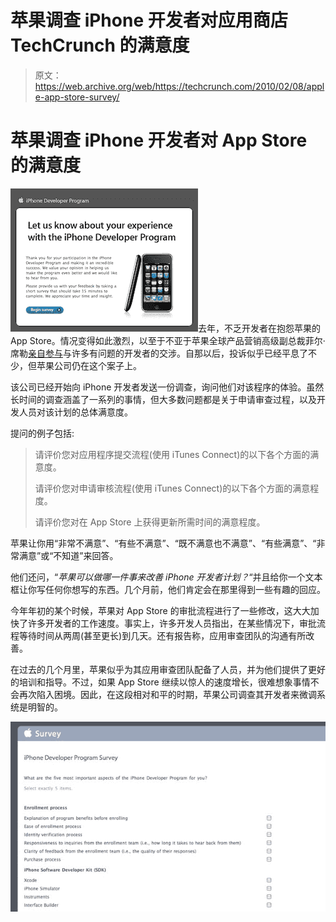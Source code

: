 # 苹果调查 iPhone 开发者对应用商店 TechCrunch 的满意度

> 原文：<https://web.archive.org/web/https://techcrunch.com/2010/02/08/apple-app-store-survey/>

# 苹果调查 iPhone 开发者对 App Store 的满意度

![](img/f67159dea342173f59d0b0a46a055f36.png "aapp")去年，不乏开发者在抱怨苹果的 App Store。情况变得如此激烈，以至于不亚于苹果全球产品营销高级副总裁菲尔·席勒[亲自参与](https://web.archive.org/web/20221209132310/https://beta.techcrunch.com/2009/08/15/phil-schiller-is-a-man-on-a-mission-to-save-the-app-store/)与许多有问题的开发者的交涉。自那以后，投诉似乎已经平息了不少，但苹果公司仍在这个案子上。

该公司已经开始向 iPhone 开发者发送一份调查，询问他们对该程序的体验。虽然长时间的调查涵盖了一系列的事情，但大多数问题都是关于申请审查过程，以及开发人员对该计划的总体满意度。

提问的例子包括:

> 请评价您对应用程序提交流程(使用 iTunes Connect)的以下各个方面的满意度。
> 
> 请评价您对申请审核流程(使用 iTunes Connect)的以下各个方面的满意程度。
> 
> 请评价您对在 App Store 上获得更新所需时间的满意程度。

苹果让你用“非常不满意”、“有些不满意”、“既不满意也不满意”、“有些满意”、“非常满意”或“不知道”来回答。

他们还问，“*苹果可以做哪一件事来改善 iPhone 开发者计划？*“并且给你一个文本框让你写任何你想写的东西。几个月前，他们肯定会在那里得到一些有趣的回应。

今年年初的某个时候，苹果对 App Store 的审批流程进行了一些修改，这大大加快了许多开发者的工作速度。事实上，许多开发人员指出，在某些情况下，审批流程等待时间从两周(甚至更长)到几天。还有报告称，应用审查团队的沟通有所改善。

在过去的几个月里，苹果似乎为其应用审查团队配备了人员，并为他们提供了更好的培训和指导。不过，如果 App Store 继续以惊人的速度增长，很难想象事情不会再次陷入困境。因此，在这段相对和平的时期，苹果公司调查其开发者来微调系统是明智的。

![](img/0366a9fb2272caec552a0c16c1d5869f.png "aaap2")
